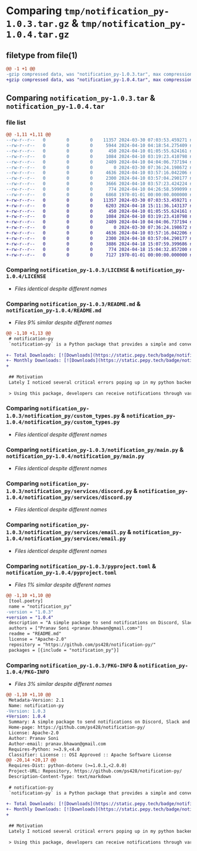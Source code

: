 # Comparing `tmp/notification_py-1.0.3.tar.gz` & `tmp/notification_py-1.0.4.tar.gz`

## filetype from file(1)

```diff
@@ -1 +1 @@
-gzip compressed data, was "notification_py-1.0.3.tar", max compression
+gzip compressed data, was "notification_py-1.0.4.tar", max compression
```

## Comparing `notification_py-1.0.3.tar` & `notification_py-1.0.4.tar`

### file list

```diff
@@ -1,11 +1,11 @@
--rw-r--r--   0        0        0    11357 2024-03-30 07:03:53.459271 notification_py-1.0.3/LICENSE
--rw-r--r--   0        0        0     5944 2024-04-10 04:18:54.275409 notification_py-1.0.3/README.md
--rw-r--r--   0        0        0      450 2024-04-10 01:05:55.624161 notification_py-1.0.3/notification_py/__init__.py
--rw-r--r--   0        0        0     1084 2024-04-10 03:19:23.410798 notification_py-1.0.3/notification_py/custom_types.py
--rw-r--r--   0        0        0     2409 2024-04-10 04:04:06.737194 notification_py-1.0.3/notification_py/main.py
--rw-r--r--   0        0        0        0 2024-03-30 07:36:24.198672 notification_py-1.0.3/notification_py/services/__init__.py
--rw-r--r--   0        0        0     4636 2024-04-10 03:57:16.042206 notification_py-1.0.3/notification_py/services/discord.py
--rw-r--r--   0        0        0     2300 2024-04-10 03:57:04.290177 notification_py-1.0.3/notification_py/services/email.py
--rw-r--r--   0        0        0     3666 2024-04-10 03:57:23.424224 notification_py-1.0.3/notification_py/services/slack.py
--rw-r--r--   0        0        0      774 2024-04-10 04:26:58.599099 notification_py-1.0.3/pyproject.toml
--rw-r--r--   0        0        0     6868 1970-01-01 00:00:00.000000 notification_py-1.0.3/PKG-INFO
+-rw-r--r--   0        0        0    11357 2024-03-30 07:03:53.459271 notification_py-1.0.4/LICENSE
+-rw-r--r--   0        0        0     6203 2024-04-18 15:11:36.143137 notification_py-1.0.4/README.md
+-rw-r--r--   0        0        0      450 2024-04-10 01:05:55.624161 notification_py-1.0.4/notification_py/__init__.py
+-rw-r--r--   0        0        0     1084 2024-04-10 03:19:23.410798 notification_py-1.0.4/notification_py/custom_types.py
+-rw-r--r--   0        0        0     2409 2024-04-10 04:04:06.737194 notification_py-1.0.4/notification_py/main.py
+-rw-r--r--   0        0        0        0 2024-03-30 07:36:24.198672 notification_py-1.0.4/notification_py/services/__init__.py
+-rw-r--r--   0        0        0     4636 2024-04-10 03:57:16.042206 notification_py-1.0.4/notification_py/services/discord.py
+-rw-r--r--   0        0        0     2300 2024-04-10 03:57:04.290177 notification_py-1.0.4/notification_py/services/email.py
+-rw-r--r--   0        0        0     3886 2024-04-18 15:07:59.399686 notification_py-1.0.4/notification_py/services/slack.py
+-rw-r--r--   0        0        0      774 2024-04-18 15:04:32.857200 notification_py-1.0.4/pyproject.toml
+-rw-r--r--   0        0        0     7127 1970-01-01 00:00:00.000000 notification_py-1.0.4/PKG-INFO
```

### Comparing `notification_py-1.0.3/LICENSE` & `notification_py-1.0.4/LICENSE`

 * *Files identical despite different names*

### Comparing `notification_py-1.0.3/README.md` & `notification_py-1.0.4/README.md`

 * *Files 9% similar despite different names*

```diff
@@ -1,10 +1,13 @@
 # notification-py
 `notification-py` is a Python package that provides a simple and convenient way to send notifications to Discord, Slack, and Email. You can send notification to either of these using a single command.
 
+- Total Downloads: [![Downloads](https://static.pepy.tech/badge/notification-py)](https://pepy.tech/project/notification-py)
+- Monthly Downloads: [![Downloads](https://static.pepy.tech/badge/notification-py/month)](https://pepy.tech/project/notification-py)
+
 
 ## Motivation
 Lately I noticed several critical errors poping up in my python backend, I thought of a simple way to get notified about these failues (be it Stripe webhooks or anything else). So I came up with this idea to create a simple notification package which can be imported and used when unexpected errors are thrown by code.
 
 > Using this package, developers can receive notifications through various combinations of Discord, Slack, and Email. The package supports sending notifications to all three platforms simultaneously, any two of them, or just one platform, depending on the provided credentials and configuration. This flexibility allows developers to customize their notification setup based on their specific requirements and preferences.
```

### Comparing `notification_py-1.0.3/notification_py/custom_types.py` & `notification_py-1.0.4/notification_py/custom_types.py`

 * *Files identical despite different names*

### Comparing `notification_py-1.0.3/notification_py/main.py` & `notification_py-1.0.4/notification_py/main.py`

 * *Files identical despite different names*

### Comparing `notification_py-1.0.3/notification_py/services/discord.py` & `notification_py-1.0.4/notification_py/services/discord.py`

 * *Files identical despite different names*

### Comparing `notification_py-1.0.3/notification_py/services/email.py` & `notification_py-1.0.4/notification_py/services/email.py`

 * *Files identical despite different names*

### Comparing `notification_py-1.0.3/pyproject.toml` & `notification_py-1.0.4/pyproject.toml`

 * *Files 1% similar despite different names*

```diff
@@ -1,10 +1,10 @@
 [tool.poetry]
 name = "notification_py"
-version = "1.0.3"
+version = "1.0.4"
 description = "A simple package to send notifications on Discord, Slack and Email."
 authors = ["Pranav Soni <pranav.bhawan@gmail.com>"]
 readme = "README.md"
 license = "Apache-2.0"
 repository = "https://github.com/ps428/notification-py/"
 packages = [{include = "notification_py"}]
```

### Comparing `notification_py-1.0.3/PKG-INFO` & `notification_py-1.0.4/PKG-INFO`

 * *Files 3% similar despite different names*

```diff
@@ -1,10 +1,10 @@
 Metadata-Version: 2.1
 Name: notification-py
-Version: 1.0.3
+Version: 1.0.4
 Summary: A simple package to send notifications on Discord, Slack and Email.
 Home-page: https://github.com/ps428/notification-py/
 License: Apache-2.0
 Author: Pranav Soni
 Author-email: pranav.bhawan@gmail.com
 Requires-Python: >=3.9,<4.0
 Classifier: License :: OSI Approved :: Apache Software License
@@ -20,14 +20,17 @@
 Requires-Dist: python-dotenv (>=1.0.1,<2.0.0)
 Project-URL: Repository, https://github.com/ps428/notification-py/
 Description-Content-Type: text/markdown
 
 # notification-py
 `notification-py` is a Python package that provides a simple and convenient way to send notifications to Discord, Slack, and Email. You can send notification to either of these using a single command.
 
+- Total Downloads: [![Downloads](https://static.pepy.tech/badge/notification-py)](https://pepy.tech/project/notification-py)
+- Monthly Downloads: [![Downloads](https://static.pepy.tech/badge/notification-py/month)](https://pepy.tech/project/notification-py)
+
 
 ## Motivation
 Lately I noticed several critical errors poping up in my python backend, I thought of a simple way to get notified about these failues (be it Stripe webhooks or anything else). So I came up with this idea to create a simple notification package which can be imported and used when unexpected errors are thrown by code.
 
 > Using this package, developers can receive notifications through various combinations of Discord, Slack, and Email. The package supports sending notifications to all three platforms simultaneously, any two of them, or just one platform, depending on the provided credentials and configuration. This flexibility allows developers to customize their notification setup based on their specific requirements and preferences.
```

